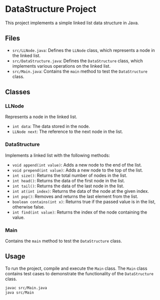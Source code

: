 # DataStructure Project

This project implements a simple linked list data structure in Java.

## Files

- `src/LLNode.java`: Defines the `LLNode` class, which represents a node in the linked list.
- `src/DataStructure.java`: Defines the `DataStructure` class, which implements various operations on the linked list.
- `src/Main.java`: Contains the `main` method to test the `DataStructure` class.

## Classes

### LLNode

Represents a node in the linked list.

- `int data`: The data stored in the node.
- `LLNode next`: The reference to the next node in the list.

### DataStructure

Implements a linked list with the following methods:

- `void append(int value)`: Adds a new node to the end of the list.
- `void prepend(int value)`: Adds a new node to the top of the list.
- `int size()`: Returns the total number of nodes in the list.
- `int head()`: Returns the data of the first node in the list.
- `int tail()`: Returns the data of the last node in the list.
- `int at(int index)`: Returns the data of the node at the given index.
- `int pop()`: Removes and returns the last element from the list.
- `boolean contains(int x)`: Returns true if the passed value is in the list, otherwise false.
- `int find(int value)`: Returns the index of the node containing the value.

### Main

Contains the `main` method to test the `DataStructure` class.

## Usage

To run the project, compile and execute the `Main` class. The `Main` class contains test cases to demonstrate the functionality of the `DataStructure` class.

```sh
javac src/Main.java
java src/Main
